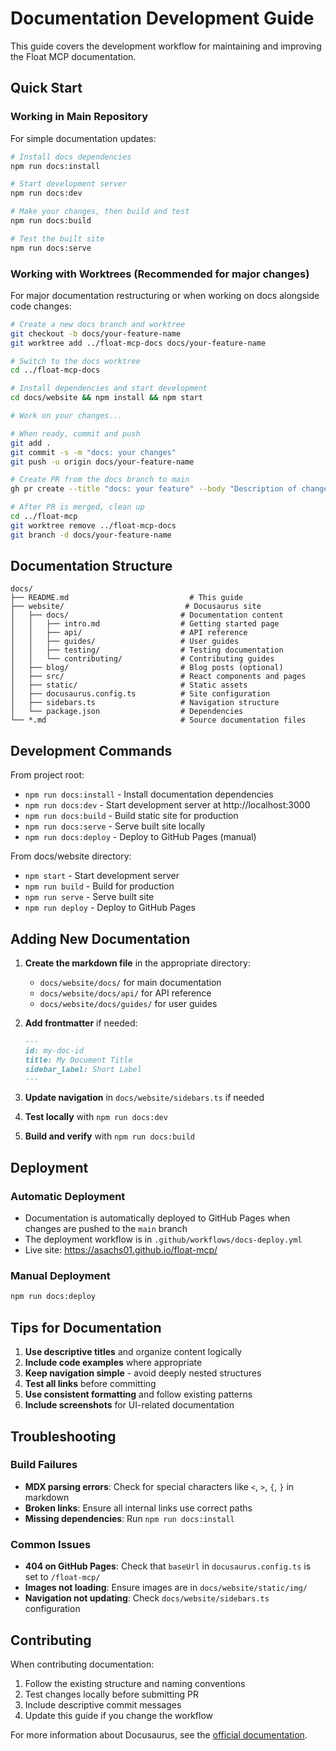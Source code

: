 # Documentation Development Guide

This guide covers the development workflow for maintaining and improving the Float MCP documentation.

## Quick Start

### Working in Main Repository

For simple documentation updates:

```bash
# Install docs dependencies
npm run docs:install

# Start development server
npm run docs:dev

# Make your changes, then build and test
npm run docs:build

# Test the built site
npm run docs:serve
```

### Working with Worktrees (Recommended for major changes)

For major documentation restructuring or when working on docs alongside code changes:

```bash
# Create a new docs branch and worktree
git checkout -b docs/your-feature-name
git worktree add ../float-mcp-docs docs/your-feature-name

# Switch to the docs worktree
cd ../float-mcp-docs

# Install dependencies and start development
cd docs/website && npm install && npm start

# Work on your changes...

# When ready, commit and push
git add .
git commit -s -m "docs: your changes"
git push -u origin docs/your-feature-name

# Create PR from the docs branch to main
gh pr create --title "docs: your feature" --body "Description of changes"

# After PR is merged, clean up
cd ../float-mcp
git worktree remove ../float-mcp-docs
git branch -d docs/your-feature-name
```

## Documentation Structure

```
docs/
├── README.md                           # This guide
├── website/                           # Docusaurus site
│   ├── docs/                         # Documentation content
│   │   ├── intro.md                  # Getting started page
│   │   ├── api/                      # API reference
│   │   ├── guides/                   # User guides
│   │   ├── testing/                  # Testing documentation
│   │   └── contributing/             # Contributing guides
│   ├── blog/                         # Blog posts (optional)
│   ├── src/                          # React components and pages
│   ├── static/                       # Static assets
│   ├── docusaurus.config.ts          # Site configuration
│   ├── sidebars.ts                   # Navigation structure
│   └── package.json                  # Dependencies
└── *.md                              # Source documentation files
```

## Development Commands

From project root:

- `npm run docs:install` - Install documentation dependencies
- `npm run docs:dev` - Start development server at http://localhost:3000
- `npm run docs:build` - Build static site for production
- `npm run docs:serve` - Serve built site locally
- `npm run docs:deploy` - Deploy to GitHub Pages (manual)

From docs/website directory:

- `npm start` - Start development server
- `npm run build` - Build for production
- `npm run serve` - Serve built site
- `npm run deploy` - Deploy to GitHub Pages

## Adding New Documentation

1. **Create the markdown file** in the appropriate directory:
   - `docs/website/docs/` for main documentation
   - `docs/website/docs/api/` for API reference
   - `docs/website/docs/guides/` for user guides

2. **Add frontmatter** if needed:
   ```markdown
   ---
   id: my-doc-id
   title: My Document Title
   sidebar_label: Short Label
   ---
   ```

3. **Update navigation** in `docs/website/sidebars.ts` if needed

4. **Test locally** with `npm run docs:dev`

5. **Build and verify** with `npm run docs:build`

## Deployment

### Automatic Deployment

- Documentation is automatically deployed to GitHub Pages when changes are pushed to the `main` branch
- The deployment workflow is in `.github/workflows/docs-deploy.yml`
- Live site: https://asachs01.github.io/float-mcp/

### Manual Deployment

```bash
npm run docs:deploy
```

## Tips for Documentation

1. **Use descriptive titles** and organize content logically
2. **Include code examples** where appropriate
3. **Keep navigation simple** - avoid deeply nested structures
4. **Test all links** before committing
5. **Use consistent formatting** and follow existing patterns
6. **Include screenshots** for UI-related documentation

## Troubleshooting

### Build Failures

- **MDX parsing errors**: Check for special characters like `<`, `>`, `{`, `}` in markdown
- **Broken links**: Ensure all internal links use correct paths
- **Missing dependencies**: Run `npm run docs:install`

### Common Issues

- **404 on GitHub Pages**: Check that `baseUrl` in `docusaurus.config.ts` is set to `/float-mcp/`
- **Images not loading**: Ensure images are in `docs/website/static/img/`
- **Navigation not updating**: Check `docs/website/sidebars.ts` configuration

## Contributing

When contributing documentation:

1. Follow the existing structure and naming conventions
2. Test changes locally before submitting PR
3. Include descriptive commit messages
4. Update this guide if you change the workflow

For more information about Docusaurus, see the [official documentation](https://docusaurus.io/docs).